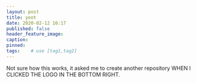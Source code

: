 ```yaml
---
layout: post
title: yoot
date: 2020-02-12 16:17
published: false
header_feature_image:
caption:
pinned:
tags:    # use [tag1,tag2]
---
```

Not sure how this works, it asked me to create another repository WHEN I CLICKED THE LOGO IN THE BOTTOM RIGHT.
